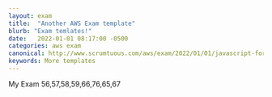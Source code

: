 ```yaml
---
layout: exam
title:  "Another AWS Exam template"
blurb: "Exam temlates!"
date:   2022-01-01 08:17:00 -0500
categories: aws exam
canonical: http://www.scrumtuous.com/aws/exam/2022/01/01/javascript-for-aws-practitioner.html
keywords: More templates
---
```

My Exam 56,57,58,59,66,76,65,67
<div id="root" data-param="{ quid : { $in : [56,57,58,59,66,76,65,67] } }"></div>